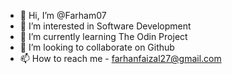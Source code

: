 - 👋 Hi, I’m @Farham07
- 👀 I’m interested in Software Development
- 🌱 I’m currently learning The Odin Project
- 💞️ I’m looking to collaborate on Github
- 📫 How to reach me - farhanfaizal27@gmail.com

<!---
Farham07/Farham07 is a ✨ special ✨ repository because its `README.md` (this file) appears on your GitHub profile.
You can click the Preview link to take a look at your changes.
--->
